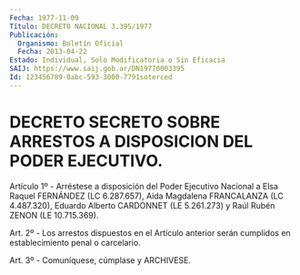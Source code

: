 ```yaml
---
Fecha: 1977-11-09
Título: DECRETO NACIONAL 3.395/1977
Publicación:
  Organismo: Boletín Oficial
  Fecha: 2013-04-22
Estado: Individual, Solo Modificatoria o Sin Eficacia
SAIJ: https://www.saij.gob.ar/DN19770003395
Id: 123456789-0abc-593-3000-7791soterced
---
```

# DECRETO SECRETO SOBRE ARRESTOS A DISPOSICION DEL PODER EJECUTIVO.

<a id="1"></a>
Artículo 1º - Arréstese a disposición del Poder Ejecutivo Nacional a Elsa Raquel FERNÁNDEZ (LC 6.287.657), Aida Magdalena FRANCALANZA (LC 4.487.320), Eduardo Alberto CARDONNET (LE 5.261.273) y Raúl Rubén ZENON (LE 10.715.369).

<a id="2"></a>
Art. 2º - Los arrestos dispuestos en el Artículo anterior serán cumplidos en establecimiento penal o carcelario.

<a id="3"></a>
Art. 3º - Comuníquese, cúmplase y ARCHIVESE.
